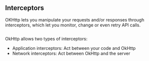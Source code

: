 ## Interceptors

OKHttp lets you manipulate your requests and/or responses through interceptors,
which let you monitor, change or even retry API calls.

<img src="file:///C:/Users/azin.alizadeh/AppData/Roaming/marktext/images/2022-03-30-09-45-11-image.png" title="" alt="" data-align="center">

OkHttp allows two types of interceptors:

- Application interceptors:  Act between your code and OkHttp
- Network interceptors: Act between OkHttp and the server
